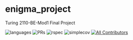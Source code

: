 # enigma_project
Turing 2110-BE-Mod1 Final Project

![languages](https://img.shields.io/github/languages/top/jbreit88/enigma_project?color=red)
![PRs](https://img.shields.io/github/issues-pr-closed/jbreit88/enigma_project)
![rspec](https://img.shields.io/gem/v/rspec?color=blue&label=rspec)
![simplecov](https://img.shields.io/gem/v/simplecov?color=blue&label=simplecov) <!-- ALL-CONTRIBUTORS-BADGE:START - Do not remove or modify this section -->
[![All Contributors](https://img.shields.io/badge/contributors-4-orange.svg?style=flat)](#contributors-)
<!-- ALL-CONTRIBUTORS-BADGE:END -->
